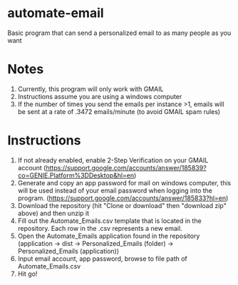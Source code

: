 # automate-email
Basic program that can send a personalized email to as many people as you want

# Notes
  1. Currently, this program will only work with GMAIL
  2. Instructions assume you are using a windows computer
  2. If the number of times you send the emails per instance >1, emails will be sent at a rate of .3472 emails/minute (to avoid GMAIL spam        rules)
  
# Instructions
  1. If not already enabled, enable 2-Step Verification on your GMAIL account (https://support.google.com/accounts/answer/185839?co=GENIE.Platform%3DDesktop&hl=en)
  2. Generate and copy an app password for mail on windows computer, this will be used instead of your email password when logging into    the program. (https://support.google.com/accounts/answer/185833?hl=en)
  3. Download the repository (hit "Clone or download" then "download zip" above) and then unzip it 
  4. Fill out the Automate_Emails.csv template that is located in the repository. Each row in the .csv represents a new email.
  5. Open the Automate_Emails application found in the repository (application -> dist -> Personalized_Emails (folder) -> Personalized_Emails (application))
  6. Input email account, app password, browse to file path of Automate_Emails.csv
  7. Hit go!
